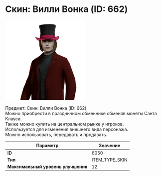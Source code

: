 # Скин: Вилли Вонка (ID: 662)

![Item Image](../img/6050.webp?raw=true)

Предмет: Скин: Вилли Вонка (ID: 662)<br>Можно приобрести в праздничном обменнике обменяв монеты Санта Клауса.<br>Также можно купить на центральном рынке у игроков.<br>Используется для изменения внешнего вида персонажа.<br>Можно использовать, передавать и продавать.


| Параметр | Значение |
|----------|----------|
| **ID** | 6050 |
| **Тип** | ITEM_TYPE_SKIN |
| **Максимальный уровень улучшения** | 12 |


